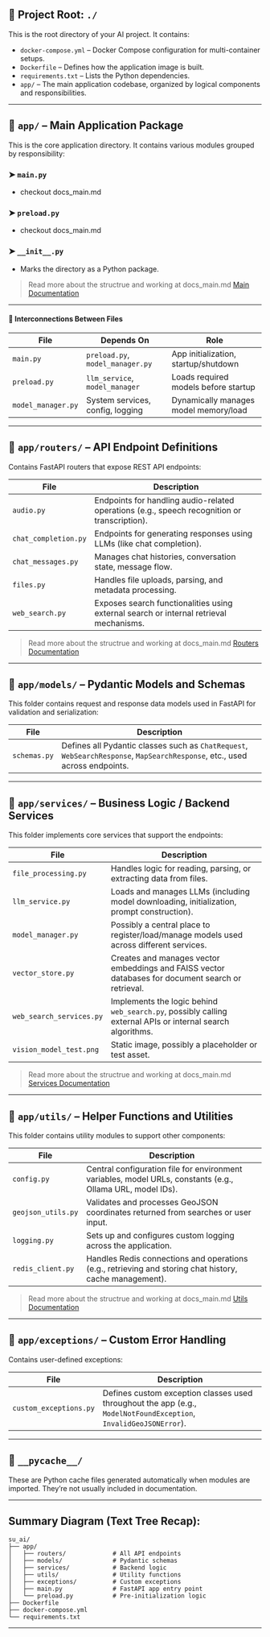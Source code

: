 ## 📁 Project Root: `./`

This is the root directory of your AI project. It contains:

* `docker-compose.yml` – Docker Compose configuration for multi-container setups.
* `Dockerfile` – Defines how the application image is built.
* `requirements.txt` – Lists the Python dependencies.
* `app/` – The main application codebase, organized by logical components and responsibilities.

---

## 📁 `app/` – Main Application Package

This is the core application directory. It contains various modules grouped by responsibility:

### ➤ `main.py`

* checkout docs_main.md

### ➤ `preload.py`

* checkout docs_main.md

### ➤ `__init__.py`

* Marks the directory as a Python package.


> Read more about the structrue and working at docs_main.md [Main Documentation](./docs_main.md)  
----
#### 🔄 Interconnections Between Files

| File               | Depends On                       | Role                                  |
| ------------------ | -------------------------------- | ------------------------------------- |
| `main.py`          | `preload.py`, `model_manager.py` | App initialization, startup/shutdown  |
| `preload.py`       | `llm_service`, `model_manager`   | Loads required models before startup  |
| `model_manager.py` | System services, config, logging | Dynamically manages model memory/load |

------


## 📁 `app/routers/` – API Endpoint Definitions

Contains FastAPI routers that expose REST API endpoints:

| File                 | Description                                                                                  |
| -------------------- | -------------------------------------------------------------------------------------------- |
| `audio.py`           | Endpoints for handling audio-related operations (e.g., speech recognition or transcription). |
| `chat_completion.py` | Endpoints for generating responses using LLMs (like chat completion).                        |
| `chat_messages.py`   | Manages chat histories, conversation state, message flow.                                    |
| `files.py`           | Handles file uploads, parsing, and metadata processing.                                      |
| `web_search.py`      | Exposes search functionalities using external search or internal retrieval mechanisms.       |


> Read more about the structrue and working at docs_main.md [Routers Documentation](app/routers/docs_routers.md)  

---

## 📁 `app/models/` – Pydantic Models and Schemas

This folder contains request and response data models used in FastAPI for validation and serialization:

| File         | Description                                                                                                                |
| ------------ | -------------------------------------------------------------------------------------------------------------------------- |
| `schemas.py` | Defines all Pydantic classes such as `ChatRequest`, `WebSearchResponse`, `MapSearchResponse`, etc., used across endpoints. |

---

## 📁 `app/services/` – Business Logic / Backend Services

This folder implements core services that support the endpoints:

| File                     | Description                                                                                                |
| ------------------------ | ---------------------------------------------------------------------------------------------------------- |
| `file_processing.py`     | Handles logic for reading, parsing, or extracting data from files.                                         |
| `llm_service.py`         | Loads and manages LLMs (including model downloading, initialization, prompt construction).                 |
| `model_manager.py`       | Possibly a central place to register/load/manage models used across different services.                    |
| `vector_store.py`        | Creates and manages vector embeddings and FAISS vector databases for document search or retrieval.         |
| `web_search_services.py` | Implements the logic behind `web_search.py`, possibly calling external APIs or internal search algorithms. |
| `vision_model_test.png`  | Static image, possibly a placeholder or test asset.                                                        |

> Read more about the structrue and working at docs_main.md [Services Documentation](app/services/docs_services.md)    


---

## 📁 `app/utils/` – Helper Functions and Utilities

This folder contains utility modules to support other components:

| File               | Description                                                                                                |
| ------------------ | ---------------------------------------------------------------------------------------------------------- |
| `config.py`        | Central configuration file for environment variables, model URLs, constants (e.g., Ollama URL, model IDs). |
| `geojson_utils.py` | Validates and processes GeoJSON coordinates returned from searches or user input.                          |
| `logging.py`       | Sets up and configures custom logging across the application.                                              |
| `redis_client.py`  | Handles Redis connections and operations (e.g., retrieving and storing chat history, cache management).    |

> Read more about the structrue and working at docs_main.md [Utils Documentation](app/utils/docs_utils.md)  

---

## 📁 `app/exceptions/` – Custom Error Handling

Contains user-defined exceptions:

| File                   | Description                                                                                                       |
| ---------------------- | ----------------------------------------------------------------------------------------------------------------- |
| `custom_exceptions.py` | Defines custom exception classes used throughout the app (e.g., `ModelNotFoundException`, `InvalidGeoJSONError`). |

---

## 📁 `__pycache__/`

These are Python cache files generated automatically when modules are imported. They’re not usually included in documentation.

---

## Summary Diagram (Text Tree Recap):

```
su_ai/
├── app/
│   ├── routers/             # All API endpoints
│   ├── models/              # Pydantic schemas
│   ├── services/            # Backend logic
│   ├── utils/               # Utility functions
│   ├── exceptions/          # Custom exceptions
│   ├── main.py              # FastAPI app entry point
│   └── preload.py           # Pre-initialization logic
├── Dockerfile
├── docker-compose.yml
└── requirements.txt
```

---
